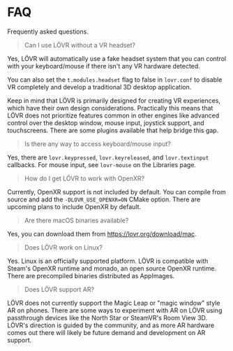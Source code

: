 FAQ
===

Frequently asked questions.

> Can I use LÖVR without a VR headset?

Yes, LÖVR will automatically use a fake headset system that you can control with your keyboard/mouse
if there isn't any VR hardware detected.

You can also set the `t.modules.headset` flag to false in `lovr.conf` to disable VR completely and
develop a traditional 3D desktop application.

Keep in mind that LÖVR is primarily designed for creating VR experiences, which have their own
design considerations.  Practically this means that LÖVR does not prioritize features common in
other engines like advanced control over the desktop window, mouse input, joystick support, and
touchscreens.  There are some plugins available that help bridge this gap.

> Is there any way to access keyboard/mouse input?

Yes, there are `lovr.keypressed`, `lovr.keyreleased`, and `lovr.textinput` callbacks.  For mouse
input, see `lovr-mouse` on the <a data-key="Libraries">Libraries</a> page.

> How do I get LÖVR to work with OpenXR?

Currently, OpenXR support is not included by default.  You can compile from source and add the
`-DLOVR_USE_OPENXR=ON` CMake option.  There are upcoming plans to include OpenXR by default.

> Are there macOS binaries available?

Yes, you can download them from <https://lovr.org/download/mac>.

> Does LÖVR work on Linux?

Yes.  Linux is an officially supported platform.  LÖVR is compatible with Steam's OpenXR runtime and
monado, an open source OpenXR runtime.  There are precompiled binaries distributed as AppImages.

> Does LÖVR support AR?

LÖVR does not currently support the Magic Leap or "magic window" style AR on phones.  There are some
ways to experiment with AR on LÖVR using passthrough devices like the North Star or SteamVR's Room
View 3D.  LÖVR's direction is guided by the community, and as more AR hardware comes out there will
likely be future demand and development on AR support.
